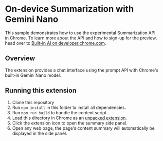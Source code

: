 # On-device Summarization with Gemini Nano

This sample demonstrates how to use the experimental Summarization API in Chrome. To learn more about the API and how to sign-up for the preview, head over to [Built-in AI on developer.chrome.com](https://developer.chrome.com/docs/ai/built-in).

## Overview

The extension provides a chat interface using the prompt API with Chrome's built-in Gemini Nano model.

## Running this extension

1. Clone this repository
2. Run `npm install` in this folder to install all dependencies.
3. Run `npm run build` to bundle the content script .
4. Load this directory in Chrome as an [unpacked extension](https://developer.chrome.com/docs/extensions/mv3/getstarted/development-basics/#load-unpacked).
5. Click the extension icon to open the summary side panel.
6. Open any web page, the page's content summary will automatically be displayed in the side panel.
